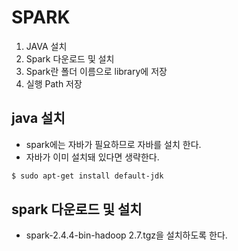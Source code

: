 # SPARK

1. JAVA 설치
2. Spark 다운로드 및 설치
3. Spark란 폴더 이름으로 library에 저장
4. 실행 Path 저장

## java 설치

- spark에는 자바가 필요하므로 자바를 설치 한다.
- 자바가 이미 설치돼 있다면 생략한다.

```bash
$ sudo apt-get install default-jdk
```

## spark 다운로드 및  설치

- spark-2.4.4-bin-hadoop 2.7.tgz을 설치하도록 한다.

